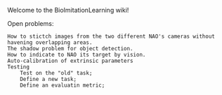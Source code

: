 

Welcome to the BioImitationLearning wiki!

Open problems:

    How to stictch images from the two different NAO's cameras without havening overlapping areas.
    The shadow problem for object detection.
    How to indicate to NAO its target by vision.
    Auto-calibration of extrinsic parameters
    Testing
        Test on the "old" task;
        Define a new task;
        Define an evaluatin metric;

